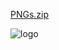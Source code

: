 
[PNGs.zip](https://github.com/DemocracyEarth/press-kit/files/1922255/PNGs.zip)

![logo](https://user-images.githubusercontent.com/24529258/37228578-f9dc71a6-2395-11e8-817e-8e598df45dde.PNG)



